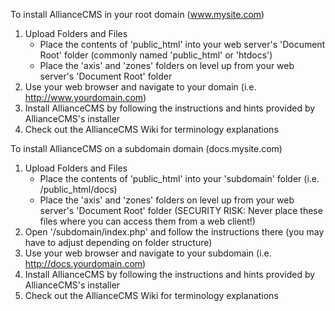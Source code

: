 To install AllianceCMS in your root domain (www.mysite.com)

1. Upload Folders and Files
    * Place the contents of 'public_html' into your web server's 'Document Root' folder (commonly named 'public_html' or 'htdocs')
    * Place the 'axis' and 'zones' folders on level up from your web server's 'Document Root' folder
2. Use your web browser and navigate to your domain (i.e. http://www.yourdomain.com)
3. Install AllianceCMS by following the instructions and hints provided by AllianceCMS's installer
4. Check out the AllianceCMS Wiki for terminology explanations

To install AllianceCMS on a subdomain domain (docs.mysite.com)

1. Upload Folders and Files
    * Place the contents of 'public_html' into your 'subdomain' folder (i.e. /public_html/docs)
    * Place the 'axis' and 'zones' folders on level up from your web server's 'Document Root' folder (SECURITY RISK: Never place these files where you can access them from a web client!)
2. Open '/subdomain/index.php' and follow the instructions there (you may have to adjust depending on folder structure)
4. Use your web browser and navigate to your subdomain (i.e. http://docs.yourdomain.com)
5. Install AllianceCMS by following the instructions and hints provided by AllianceCMS's installer
6. Check out the AllianceCMS Wiki for terminology explanations
